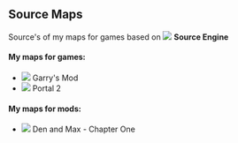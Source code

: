 ## Source Maps
Source's of my maps for games based on ![](https://cdn.discordapp.com/attachments/619231812987650059/665236031737692161/sourceengine.png) **Source Engine**

#### My maps for games:

* ![](https://cdn.discordapp.com/attachments/619231812987650059/665236779489689610/gmod.png) Garry's Mod
* ![](https://cdn.discordapp.com/attachments/619231812987650059/665240182999744513/portal2.png) Portal 2



#### My maps for mods:

* ![](https://cdn.discordapp.com/attachments/619231812987650059/665237600566771753/dam_logo.png) Den and Max - Chapter One
